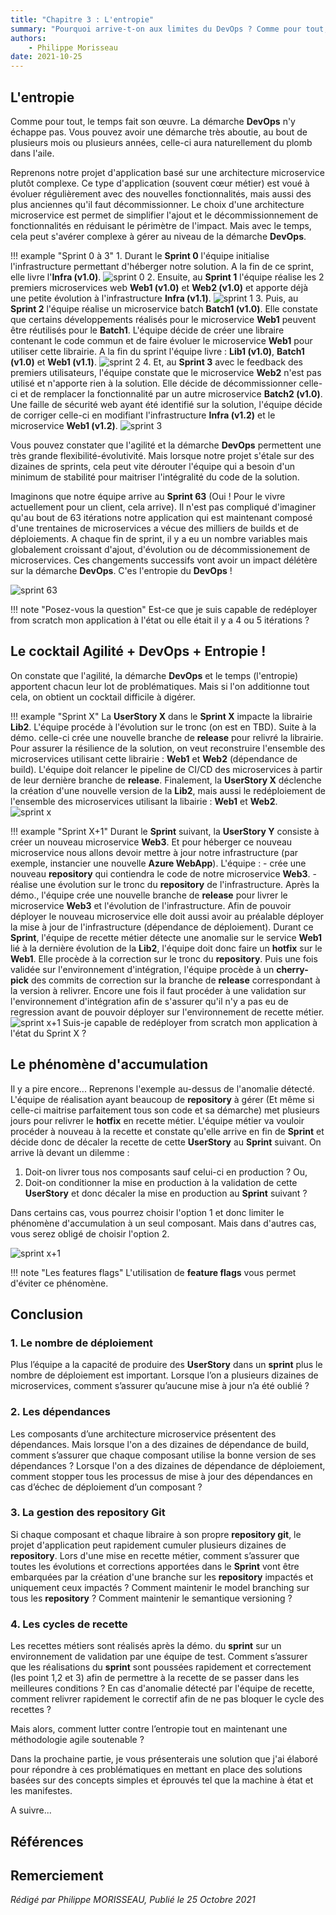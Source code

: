 ```yaml
---
title: "Chapitre 3 : L'entropie"
summary: "Pourquoi arrive-t-on aux limites du DevOps ? Comme pour tout, le temps fait son œuvre. La démarche DevOps n'y échappe pas. Vous pouvez avoir la démarche très aboutie, au bout de plusieurs mois ou plusieurs années, celle-ci aura naturellement du plomb dans l'aile."
authors:
    - Philippe Morisseau
date: 2021-10-25
---
```


## L'entropie

Comme pour tout, le temps fait son œuvre. La démarche **DevOps** n'y échappe pas. Vous pouvez avoir une démarche très aboutie, au bout de plusieurs mois ou plusieurs années, celle-ci aura naturellement du plomb dans l'aile.

Reprenons notre projet d'application basé sur une architecture microservice plutôt complexe. Ce type d'application (souvent cœur métier) est voué à évoluer régulièrement avec des nouvelles fonctionnalités, mais aussi des plus anciennes qu'il faut décommissionner.
Le choix d'une architecture microservice est permet de simplifier l'ajout et le décommissionnement de fonctionnalités en réduisant le périmètre de l'impact. Mais avec le temps, cela peut s'avérer complexe à gérer au niveau de la démarche **DevOps**.

!!! example "Sprint 0 à 3"
    1. Durant le **Sprint 0** l'équipe initialise l'infrastructure permettant d'héberger notre solution. A la fin de ce sprint, elle livre l'**Infra (v1.0)**.
    ![sprint 0](../../../img/03.pourquoi.lentropie.001.svg)
    2. Ensuite, au **Sprint 1** l'équipe réalise les 2 premiers microservices web **Web1 (v1.0)** et **Web2 (v1.0)** et apporte déjà une petite évolution à l'infrastructure **Infra (v1.1)**.
    ![sprint 1](../../../img/03.pourquoi.lentropie.002.svg)
    3. Puis, au **Sprint 2** l'équipe réalise un microservice batch **Batch1 (v1.0)**. Elle constate que certains développements réalisés pour le microservice **Web1** peuvent être réutilisés pour le **Batch1**. L'équipe décide de créer une libraire contenant le code commun et de faire évoluer le microservice **Web1** pour utiliser cette librairie. A la fin du sprint l'équipe livre : **Lib1 (v1.0)**, **Batch1 (v1.0)** et **Web1 (v1.1)**.
    ![sprint 2](../../../img/03.pourquoi.lentropie.003.svg)
    4. Et, au **Sprint 3** avec le feedback des premiers utilisateurs, l'équipe constate que le microservice **Web2** n'est pas utilisé et n'apporte rien à la solution. Elle décide de décommissionner celle-ci et de remplacer la fonctionnalité par un autre microservice **Batch2 (v1.0)**. Une faille de sécurité web ayant été identifié sur la solution, l'équipe décide de corriger celle-ci en modifiant l'infrastructure **Infra (v1.2)** et le microservice **Web1 (v1.2)**.
    ![sprint 3](../../../img/03.pourquoi.lentropie.004.svg)

Vous pouvez constater que l'agilité et la démarche **DevOps** permettent une très grande flexibilité-évolutivité. Mais lorsque notre projet s'étale sur des dizaines de sprints, cela peut vite dérouter l'équipe qui a besoin d'un minimum de stabilité pour maitriser l'intégralité du code de la solution.

Imaginons que notre équipe arrive au **Sprint 63** (Oui ! Pour le vivre actuellement pour un client, cela arrive). Il n'est pas compliqué d'imaginer qu'au bout de 63 itérations notre application qui est maintenant composé d'une trentaines de microservices a vécue des milliers de builds et de déploiements. A chaque fin de sprint, il y a eu un nombre variables mais globalement croissant d'ajout, d'évolution ou de décommissionement de microservices. Ces changements successifs vont avoir un impact délétère sur la démarche **DevOps**. C'es l'entropie du **DevOps** !

![sprint 63](../../../img/03.pourquoi.lentropie.010.svg)

!!! note "Posez-vous la question"
    Est-ce que je suis capable de redéployer from scratch mon application à l'état ou elle était il y a 4 ou 5 itérations ?

## Le cocktail Agilité + DevOps + Entropie !

On constate que l'agilité, la démarche **DevOps** et le temps (l'entropie) apportent chacun leur lot de problématiques.
Mais si l'on additionne tout cela, on obtient un cocktail difficile à digérer.

!!! example "Sprint X"
    La **UserStory X** dans le **Sprint X** impacte la librairie **Lib2**. L'équipe procéde à l'évolution sur le tronc (on est en TBD). Suite à la démo. celle-ci crée une nouvelle branche de **release** pour relivré la librairie. Pour assurer la résilience de la solution, on veut reconstruire l'ensemble des microservices utilisant cette librairie : **Web1** et **Web2** (dépendance de build). L'équipe doit relancer le pipeline de CI/CD des microservices à partir de leur dernière branche de **release**. Finalement, la **UserStory X** déclenche la création d'une nouvelle version de la **Lib2**, mais aussi le redéploiement de l'ensemble des microservices utilisant la libairie : **Web1** et **Web2**.  
    ![sprint x](../../../img/03.pourquoi.lentropie.011.svg)

!!! example "Sprint X+1"
    Durant le **Sprint** suivant, la **UserStory Y** consiste à créer un nouveau microservice **Web3**. Et pour héberger ce nouveau microservice nous allons devoir mettre à jour notre infrastructure (par exemple, instancier une nouvelle **Azure WebApp**). L'équipe : 
    - crée une nouveau **repository** qui contiendra le code de notre microservice **Web3**.
    - réalise une évolution sur le tronc du **repository** de l'infrastructure.
    Après la démo., l'équipe crée une nouvelle branche de **release** pour livrer le microservice **Web3** et l'évolution de l'infrastructure. Afin de pouvoir déployer le nouveau microservice elle doit aussi avoir au préalable déployer la mise à jour de l'infrastructure (dépendance de déploiement).
    Durant ce **Sprint**, l'équipe de recette métier détecte une anomalie sur le service **Web1** lié à la dernière évolution de la **Lib2**, l'équipe doit donc faire un **hotfix** sur le **Web1**. Elle procède à la correction sur le tronc du **repository**. Puis une fois validée sur l'environnement d'intégration, l'équipe procède à un **cherry-pick** des commits de correction sur la branche de **release** correspondant à la version à relivrer. Encore une fois il faut procéder à une validation sur l'environnement d'intégration afin de s'assurer qu'il n'y a pas eu de regression avant de pouvoir déployer sur l'environnement de recette métier.
    ![sprint x+1](../../../img/03.pourquoi.lentropie.012.svg)
    Suis-je capable de redéployer from scratch mon application à l'état du Sprint X ?

## Le phénomène d'accumulation

Il y a pire encore...
Reprenons l'exemple au-dessus de l'anomalie détecté. L'équipe de réalisation ayant beaucoup de **repository** à gérer (Et même si celle-ci maitrise parfaitement tous son code et sa démarche) met plusieurs jours pour relivrer le **hotfix** en recette métier. L'équipe métier va vouloir procéder à nouveau à la recette et constate qu'elle arrive en fin de **Sprint** et décide donc de décaler la recette de cette **UserStory** au **Sprint** suivant.
On arrive là devant un dilemme : 
1. Doit-on livrer tous nos composants sauf celui-ci en production ? Ou, 
2. Doit-on conditionner la mise en production à la validation de cette **UserStory** et donc décaler la mise en production au **Sprint** suivant ?

Dans certains cas, vous pourrez choisir l'option 1 et donc limiter le phénomène d'accumulation à un seul composant. Mais dans d'autres cas, vous serez obligé de choisir l'option 2.

![sprint x+1](../../../img/03.pourquoi.lentropie.013.svg)

!!! note "Les features flags"
    L'utilisation de **feature flags** vous permet d'éviter ce phénomène.

## Conclusion

### 1. Le nombre de déploiement
Plus l’équipe a la capacité de produire des **UserStory** dans un **sprint** plus le nombre de déploiement est important. Lorsque l’on a plusieurs dizaines de microservices, comment s’assurer qu’aucune mise à jour n’a été oublié ?

### 2. Les dépendances
Les composants d’une architecture microservice présentent des dépendances. Mais lorsque l'on a des dizaines de dépendance de build, comment s’assurer que chaque composant utilise la bonne version de ses dépendances ? Lorsque l'on a des dizaines de dépendance de déploiement, comment stopper tous les processus de mise à jour des dépendances en cas d’échec de déploiement d’un composant ?

### 3. La gestion des repository Git
Si chaque composant et chaque libraire à son propre **repository git**, le projet d'application peut rapidement cumuler plusieurs dizaines de **repository**. Lors d'une mise en recette métier, comment s’assurer que toutes les évolutions et corrections apportées dans le **Sprint** vont être embarquées par la création d'une branche sur les **repository** impactés et uniquement ceux impactés ? Comment maintenir le model branching sur tous les **repository** ? Comment maintenir le semantique versioning ?

### 4. Les cycles de recette
Les recettes métiers sont réalisés après la démo. du **sprint** sur un environnement de validation par une équipe de test. Comment s’assurer que les réalisations du **sprint** sont poussées rapidement et correctement (les point 1,2 et 3) afin de permettre à la recette de se passer dans les meilleures conditions ? En cas d'anomalie détecté par l'équipe de recette, comment relivrer rapidement le correctif afin de ne pas bloquer le cycle des recettes ?

Mais alors, comment lutter contre l’entropie tout en maintenant une méthodologie agile soutenable ?

Dans la prochaine partie, je vous présenterais une solution que j'ai élaboré pour répondre à ces problématiques en mettant en place des solutions basées sur des concepts simples et éprouvés tel que la machine à état et les manifestes.

A suivre...

## Références


## Remerciement

_Rédigé par Philippe MORISSEAU, Publié le 25 Octobre 2021_